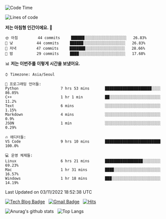 <!-- ### Hi there 👋 -->

<!--
**dnchoi/dnchoi** is a ✨ _special_ ✨ repository because its `README.md` (this file) appears on your GitHub profile.

Here are some ideas to get you started:

- 🔭 I’m currently working on ...
- 🌱 I’m currently learning ...
- 👯 I’m looking to collaborate on ...
- 🤔 I’m looking for help with ...
- 💬 Ask me about ...
- 📫 How to reach me: ...
- 😄 Pronouns: ...
- ⚡ Fun fact: ...
-->

<!--START_SECTION:waka-->
![Code Time](http://img.shields.io/badge/Code%20Time-222%20hrs%2011%20mins-blue)

![Lines of code](https://img.shields.io/badge/%EC%A0%80%EB%8A%94%20%EC%97%AC%ED%83%9C%EA%B9%8C%EC%A7%80%20-59%20Thousand%20%EC%A4%84%EC%9D%98%20%EC%BD%94%EB%93%9C%EB%A5%BC%20%EC%9E%91%EC%84%B1%ED%96%88%EC%96%B4%EC%9A%94.-blue)

**저는 아침형 인간이에요. 🐤** 

```text
🌞 아침         44 commits     ██████░░░░░░░░░░░░░░░░░░░   26.83% 
🌆 낮　         44 commits     ██████░░░░░░░░░░░░░░░░░░░   26.83% 
🌃 저녁         47 commits     ███████░░░░░░░░░░░░░░░░░░   28.66% 
🌙 밤　         29 commits     ████░░░░░░░░░░░░░░░░░░░░░   17.68%

```


📊 **저는 이번주를 이렇게 시간을 보냈어요.** 

```text
⌚︎ Timezone: Asia/Seoul

💬 프로그래밍 언어들: 
Python                   7 hrs 53 mins       █████████████████████░░░░   86.05% 
C++                      1 hr 1 min          ██░░░░░░░░░░░░░░░░░░░░░░░   11.2% 
Text                     6 mins              ░░░░░░░░░░░░░░░░░░░░░░░░░   1.15% 
Markdown                 4 mins              ░░░░░░░░░░░░░░░░░░░░░░░░░   0.9% 
JSON                     1 min               ░░░░░░░░░░░░░░░░░░░░░░░░░   0.29%

🔥 에디터들: 
VS Code                  9 hrs 10 mins       █████████████████████████   100.0%

💻 운영 체제들: 
Linux                    6 hrs 21 mins       █████████████████░░░░░░░░   69.23% 
Mac                      1 hr 31 mins        ████░░░░░░░░░░░░░░░░░░░░░   16.57% 
Windows                  1 hr 18 mins        ███░░░░░░░░░░░░░░░░░░░░░░   14.19%

```


 Last Updated on 03/11/2022 18:52:38 UTC
<!--END_SECTION:waka-->


[![Tech Blog Badge](http://img.shields.io/badge/-Tech%20blog-black?style=flat-square&logo=github&link=https://zzsza.github.io/)](https://dnchoi.github.io/)
&nbsp;
[![Gmail Badge](https://img.shields.io/badge/Gmail-d14836?style=flat-square&logo=Gmail&logoColor=white&link=mailto:snugyun01@gmail.com)](mailto:dongnyeokc@gmail.com)
&nbsp;
[![Hits](https://hits.seeyoufarm.com/api/count/incr/badge.svg?url=https%3A%2F%2Fgithub.com%2Fgjbae1212%2Fhit-counter&count_bg=%233D7CC8&title_bg=%23555555&icon=&icon_color=%23E7E7E7&title=hits&edge_flat=false)](https://hits.seeyoufarm.com)

![Anurag's github stats](https://github-readme-stats.vercel.app/api?username=dnchoi&show_icons=true&theme=tokyonight)
&nbsp;
![Top Langs](https://github-readme-stats.vercel.app/api/top-langs/?username=dnchoi&layout=compact&theme=tokyonight)

<div align='center'>
